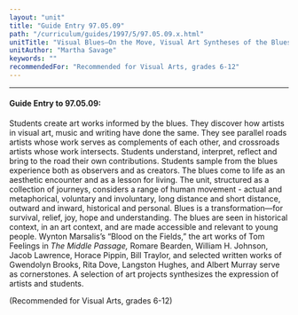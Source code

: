 ```yaml
---
layout: "unit"
title: "Guide Entry 97.05.09"
path: "/curriculum/guides/1997/5/97.05.09.x.html"
unitTitle: "Visual Blues—On the Move, Visual Art Syntheses of the Blues Impulse"
unitAuthor: "Martha Savage"
keywords: ""
recommendedFor: "Recommended for Visual Arts, grades 6-12"
---
```

<body>
<hr/>
 <h4>
  Guide Entry to 97.05.09:
 </h4>
 Students create art works informed by the blues. They discover how artists in visual art, music and writing have done the same. They see parallel roads artists whose work serves as complements of each other, and crossroads artists whose work intersects. Students understand, interpret, reflect and bring to the road their own contributions. Students sample from the blues experience both as observers and as creators. The blues come to life as an aesthetic encounter and as a lesson for living. The unit, structured as a collection of journeys, considers a range of human movement - actual and metaphorical, voluntary and involuntary, long distance and short distance, outward and inward, historical and personal. Blues is a transformation—for survival, relief, joy, hope and understanding. The blues are seen in historical context, in an art context, and are made accessible and relevant to young people. Wynton Marsalis’s “Blood on the Fields,” the art works of Tom Feelings in
 <i>
  The
 </i>
 <i>
  Middle Passage,
 </i>
 Romare Bearden, William H. Johnson, Jacob Lawrence, Horace Pippin, Bill Traylor, and selected written works of Gwendolyn Brooks, Rita Dove, Langston Hughes, and Albert Murray serve as cornerstones. A selection of art projects synthesizes the expression of artists and students.
 <p>
  (Recommended for Visual Arts, grades 6-12)
 </p>

</body>